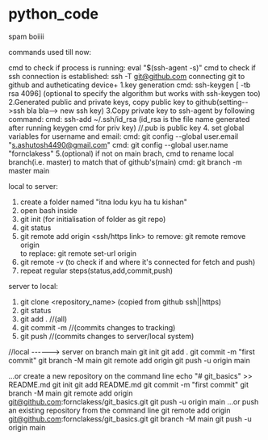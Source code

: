 # python_code
spam boiiii

commands used till now:

cmd to check if process is running: eval "$(ssh-agent -s)"
cmd to check if ssh connection is established: ssh -T git@github.com
connecting git to github and autheticating device+
1.key generation
cmd: ssh-keygen [ -tb rsa 4096] (optional to specify the algorithm but works with ssh-keygen too)
2.Generated public and private keys, copy public key to github(setting-->ssh bla bla--> new ssh key)
3.Copy private key to ssh-agent by following command:
cmd: ssh-add ~/.ssh/id_rsa     (id_rsa is the file name generated after running keygen cmd for priv key)  //.pub is public key
4. set global variables for username and email:
cmd: git config --global user.email "s.ashutosh4490@gmail.com" 
cmd: git config --global user.name "fornclakess"
5.(optional) if not on main brach, cmd to rename local branch(i.e. master) to match that of github's(main)
cmd: git branch -m master main


local to server:
1. create a folder named "itna lodu kyu ha tu kishan"
2. open bash inside
3. git init (for initialisation of folder as git repo)
4. git status
5. git remote add origin <ssh/https link>
to remove: git remote remove origin  
to replace: git remote set-url origin <ssh Link>
6. git remote -v (to check if and where it's connected for fetch and push)
7. repeat regular steps(status,add,commit,push)



server to local:
1. git clone <repository_name>	(copied from github ssh||https)
1. git status
2. git add . //(all)
3. git commit -m <message>//(commits changes to tracking)
4. git push //(commits changes to server/local system)

//local ------> server on branch main
git init
git add .
git commit -m "first commit"
git branch -M main
git remote add origin <ssh link>
git push -u origin main
 
…or create a new repository on the command line
echo "# git_basics" >> README.md
git init
git add README.md
git commit -m "first commit"
git branch -M main
git remote add origin git@github.com:fornclakess/git_basics.git
git push -u origin main
…or push an existing repository from the command line
git remote add origin git@github.com:fornclakess/git_basics.git
git branch -M main
git push -u origin main